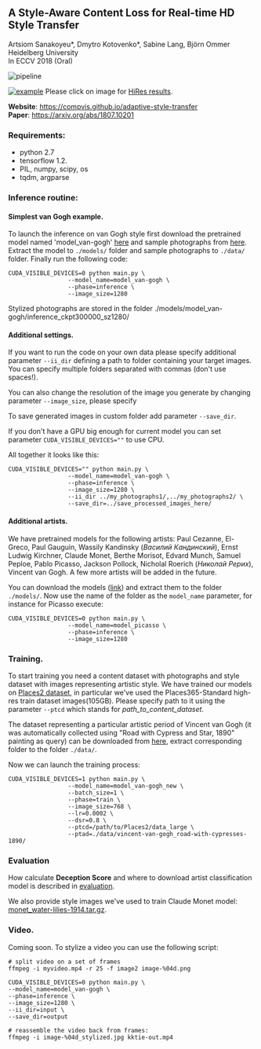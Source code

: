 ## A Style-Aware Content Loss for Real-time HD Style Transfer
Artsiom Sanakoyeu*, Dmytro Kotovenko*, Sabine Lang, Björn Ommer  
Heidelberg University  
In ECCV 2018 (Oral)  


![pipeline](https://compvis.github.io/adaptive-style-transfer/images/eccv_pipeline_diagram_new_symbols_v2_4.jpg "Method pipeline")


[![example](https://compvis.github.io/adaptive-style-transfer/images/adaptive-style-transfer_chart_1800px.jpg "Stylization")](https://compvis.github.io/adaptive-style-transfer/images/adaptive-style-transfer_chart.jpg)
Please click on image for [HiRes results](https://compvis.github.io/adaptive-style-transfer/images/adaptive-style-transfer_chart.jpg).

**Website**: https://compvis.github.io/adaptive-style-transfer   
**Paper**: https://arxiv.org/abs/1807.10201

### Requirements:
- python 2.7
- tensorflow 1.2.
- PIL, numpy, scipy, os 
- tqdm, argparse

### Inference routine:
#### Simplest van Gogh example.
To launch the inference on van Gogh style first download the pretrained model named 'model_van-gogh' 
[here](https://hcicloud.iwr.uni-heidelberg.de/index.php/s/XXVKT5grAquXNqi) 
and sample photographs from [here](https://hcicloud.iwr.uni-heidelberg.de/index.php/s/NcJj2oLBTYuT1tf). 
Extract the model to `./models/` folder  and sample photographs to `./data/` folder.
Finally run the following code:

```
CUDA_VISIBLE_DEVICES=0 python main.py \
                 --model_name=model_van-gogh \
                 --phase=inference \
                 --image_size=1280
```
Stylized photographs are stored in the folder ./models/model_van-gogh/inference_ckpt300000_sz1280/

#### Additional settings.
If you want to run the code on your own data please specify additional parameter `--ii_dir` defining a path to folder 
containing your target images. You can specify multiple folders separated with commas (don't use spaces!).  

You can also change the resolution of the image you generate by changing parameter
`--image_size`, please specify 

To save generated images in custom folder add parameter `--save_dir`.

If you don't have a GPU big enough for current model you can set parameter `CUDA_VISIBLE_DEVICES=""` to use CPU. 
    
All together it looks like this: 
```
CUDA_VISIBLE_DEVICES="" python main.py \
                 --model_name=model_van-gogh \
                 --phase=inference \
                 --image_size=1280 \
                 --ii_dir ../my_photographs1/,../my_photographs2/ \
                 --save_dir=../save_processed_images_here/
``` 
#### Additional artists.
We have pretrained models for the following artists:
Paul Cezanne, El-Greco, Paul Gauguin, Wassily Kandinsky (_Василий Кандинский_), Ernst Ludwig Kirchner,
Claude Monet, Berthe Morisot, Edvard Munch, Samuel Peploe, Pablo Picasso, Jackson Pollock, 
Nicholal Roerich (_Николай Рерих_), Vincent van Gogh. A few more artists will be added in the future.

You can download the models ([link](https://hcicloud.iwr.uni-heidelberg.de/index.php/s/XXVKT5grAquXNqi))
and extract them to the folder `./models/`. Now use the name of the folder as the `model_name` parameter, for instance 
for Picasso execute: 
```
CUDA_VISIBLE_DEVICES=0 python main.py \
                 --model_name=model_picasso \
                 --phase=inference \
                 --image_size=1280
```
    
### Training.
To start training you need a content dataset with photographs and style dataset with images representing artistic style.
We have trained our models on [Places2 dataset](http://places2.csail.mit.edu/), in particular we've used the Places365-Standard
high-res train dataset images(105GB). Please specify path to it using the parameter `--ptcd` which stands for 
_path_to_content_dataset_.

The dataset representing a particular artistic period of Vincent van Gogh (it was automatically collected using "Road with Cypress and Star, 1890" painting as query) can be 
downloaded from [here](https://hcicloud.iwr.uni-heidelberg.de/index.php/s/NcJj2oLBTYuT1tf/download?path=%2F&files=vincent-van-gogh_road-with-cypresses-1890.tar.gz), extract corresponding folder to the folder
`./data/`.   

Now we can launch the training process:
```
CUDA_VISIBLE_DEVICES=1 python main.py \
                 --model_name=model_van-gogh_new \
                 --batch_size=1 \
                 --phase=train \
                 --image_size=768 \
                 --lr=0.0002 \
                 --dsr=0.8 \
                 --ptcd=/path/to/Places2/data_large \
                 --ptad=./data/vincent-van-gogh_road-with-cypresses-1890/
```                 

### Evaluation
How calculate **Deception Score** and where to download artist classification model is described in [evaluation](evaluation).

We also provide style images we've used to train Claude Monet model: [monet_water-lilies-1914.tar.gz](https://hcicloud.iwr.uni-heidelberg.de/index.php/s/NcJj2oLBTYuT1tf/download?path=%2F&files=monet_water-lilies-1914.tar.gz).  

### Video.
Coming soon.
To stylize a video you can use the following script:

```
# split video on a set of frames
ffmpeg -i myvideo.mp4 -r 25 -f image2 image-%04d.png

CUDA_VISIBLE_DEVICES=0 python main.py \
--model_name=model_van-gogh \
--phase=inference \
--image_size=1280 \
--ii_dir=input \
--save_dir=output

# reassemble the video back from frames:
ffmpeg -i image-%04d_stylized.jpg kktie-out.mp4
```

